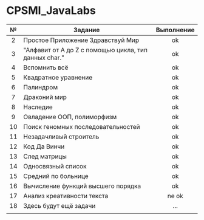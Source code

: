 # CPSMI_JavaLabs

|№ | Задание       | Выполнение           | 
|:--:| ------------- |:-------------:| 
|2 |  Простое Приложение Здравствуй Мир                 |  ok      |
|3 | "Алфавит от A до Z с помощью цикла, тип данных char."      |  ok         |  
|4 | Вспомнить всё|  ok      |  
|5 | Квадратное уравнение                              |  ok      | 
|6 | Палиндром      |  ok      |  
|7 | Драконий мир                                              |  ok      |   
|8 | Наследие                                                  |  ok      |  
|9| Овладение ООП, полиморфизм                                           |  ok      |   
|10| Поиск геномных последовательностей     |   ok  |
|               11                |  Незадачливый строитель   |   ok  |
| 12 | Код Да Винчи | ok |
|13  | След матрицы | ok |
|14  | Односвязный список | ok |
|15 | Средний по больнице |  ok |
|16 | Вычисление функций высшего порядка | ok |
|17 | Анализ креативности текста  | ne ok |
|18 |Здесь будут ещё задачи | ... |
| | | |
